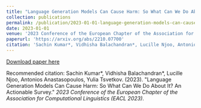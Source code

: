 ```yaml
---
title: "Language Generation Models Can Cause Harm: So What Can We Do About It? An Actionable Survey"
collection: publications
permalink: /publication/2023-01-01-language-generation-models-can-cause-harm-so-what-can-we-do-about-it-an-actionable-survey
date: 2023-01-01
venue: '2023 Conference of the European Chapter of the Association for Computational Linguistics (EACL 2023)'
paperurl: 'https://arxiv.org/abs/2210.07700'
citation: 'Sachin Kumar*, Vidhisha Balachandran*, Lucille Njoo, Antonios Anastasopoulos, Yulia Tsvetkov. (2023). &quot;Language Generation Models Can Cause Harm: So What Can We Do About It? An Actionable Survey.&quot; <i>2023 Conference of the European Chapter of the Association for Computational Linguistics (EACL 2023)</i>.'
---
```


<a href='https://arxiv.org/abs/2210.07700'>Download paper here</a>

Recommended citation: Sachin Kumar*, Vidhisha Balachandran*, Lucille Njoo, Antonios Anastasopoulos, Yulia Tsvetkov. (2023). "Language Generation Models Can Cause Harm: So What Can We Do About It? An Actionable Survey." <i>2023 Conference of the European Chapter of the Association for Computational Linguistics (EACL 2023)</i>.